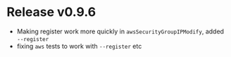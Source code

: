 # Release v0.9.6

- Making register work more quickly in `awsSecurityGroupIPModify`, added `--register`
- fixing `aws` tests to work with `--register` etc
